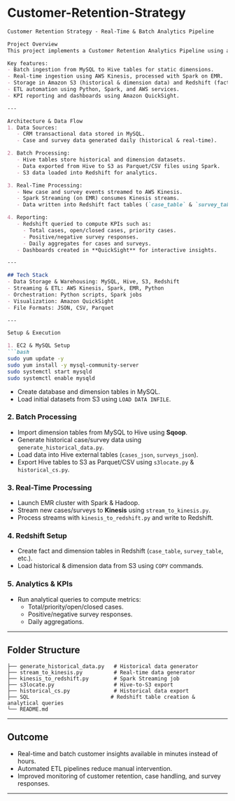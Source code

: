 # Customer-Retention-Strategy

````markdown
Customer Retention Strategy - Real-Time & Batch Analytics Pipeline

Project Overview
This project implements a Customer Retention Analytics Pipeline using a Lambda architecture to process CRM data in both batch and real-time. The pipeline enables ingestion, transformation, and visualization of customer cases and survey data, providing actionable insights into customer behavior and retention metrics.

Key features:
- Batch ingestion from MySQL to Hive tables for static dimensions.
- Real-time ingestion using AWS Kinesis, processed with Spark on EMR.
- Storage in Amazon S3 (historical & dimension data) and Redshift (fact tables).
- ETL automation using Python, Spark, and AWS services.
- KPI reporting and dashboards using Amazon QuickSight.

---

Architecture & Data Flow
1. Data Sources:
   - CRM transactional data stored in MySQL.
   - Case and survey data generated daily (historical & real-time).

2. Batch Processing:
   - Hive tables store historical and dimension datasets.
   - Data exported from Hive to S3 as Parquet/CSV files using Spark.
   - S3 data loaded into Redshift for analytics.

3. Real-Time Processing:
   - New case and survey events streamed to AWS Kinesis.
   - Spark Streaming (on EMR) consumes Kinesis streams.
   - Data written into Redshift fact tables (`case_table` & `survey_table`) with schema validation.

4. Reporting:
   - Redshift queried to compute KPIs such as:
     - Total cases, open/closed cases, priority cases.
     - Positive/negative survey responses.
     - Daily aggregates for cases and surveys.
   - Dashboards created in **QuickSight** for interactive insights.

---

## Tech Stack
- Data Storage & Warehousing: MySQL, Hive, S3, Redshift
- Streaming & ETL: AWS Kinesis, Spark, EMR, Python
- Orchestration: Python scripts, Spark jobs
- Visualization: Amazon QuickSight
- File Formats: JSON, CSV, Parquet

---

Setup & Execution

1. EC2 & MySQL Setup
```bash
sudo yum update -y
sudo yum install -y mysql-community-server
sudo systemctl start mysqld
sudo systemctl enable mysqld
````

* Create database and dimension tables in MySQL.
* Load initial datasets from S3 using `LOAD DATA INFILE`.

### 2. Batch Processing

* Import dimension tables from MySQL to Hive using **Sqoop**.
* Generate historical case/survey data using `generate_historical_data.py`.
* Load data into Hive external tables (`cases_json`, `surveys_json`).
* Export Hive tables to S3 as Parquet/CSV using `s3locate.py` & `historical_cs.py`.

### 3. Real-Time Processing

* Launch EMR cluster with Spark & Hadoop.
* Stream new cases/surveys to **Kinesis** using `stream_to_kinesis.py`.
* Process streams with `kinesis_to_redshift.py` and write to Redshift.

### 4. Redshift Setup

* Create fact and dimension tables in Redshift (`case_table`, `survey_table`, etc.).
* Load historical & dimension data from S3 using `COPY` commands.

### 5. Analytics & KPIs

* Run analytical queries to compute metrics:
  * Total/priority/open/closed cases.
  * Positive/negative survey responses.
  * Daily aggregations.

---

## Folder Structure

```
├── generate_historical_data.py   # Historical data generator
├── stream_to_kinesis.py          # Real-time data generator
├── kinesis_to_redshift.py        # Spark Streaming job
├── s3locate.py                   # Hive-to-S3 export
├── historical_cs.py              # Historical data export
├── SQL                          # Redshift table creation & analytical queries
└── README.md
```

---

## Outcome

* Real-time and batch customer insights available in minutes instead of hours.
* Automated ETL pipelines reduce manual intervention.
* Improved monitoring of customer retention, case handling, and survey responses.

---
